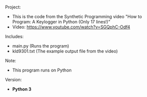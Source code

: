 Project: 
- This is the code from the Synthetic Programming video "How to Program: A Keylogger in Python (Only 17 lines!)"
- Video: https://www.youtube.com/watch?v=SGQphC-Odf4

Includes:
- main.py (Runs the program)
- kld9301.txt (The example output file from the video)

Note: 
- This program runs on Python

Version:
- <b>Python 3</b>
